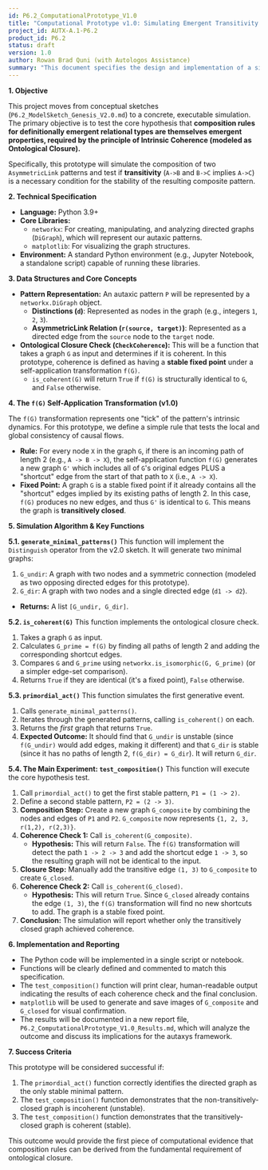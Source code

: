 ```yaml
---
id: P6.2_ComputationalPrototype_V1.0
title: "Computational Prototype v1.0: Simulating Emergent Transitivity from Ontological Closure"
project_id: AUTX-A.1-P6.2
product_id: P6.2
status: draft
version: 1.0
author: Rowan Brad Quni (with Autologos Assistance)
summary: "This document specifies the design and implementation of a simple computational prototype to test the hypothesis that relational composition rules (specifically transitivity) emerge as a necessary condition for Ontological Closure. Using Python and NetworkX, the simulation will model the `primordialAct`, the composition of two `AsymmetricLink` patterns, and check for self-referential stability (stable fixed points) to validate that only the transitively closed configuration achieves coherence."
---
```

**1. Objective**

This project moves from conceptual sketches (`P6.2_ModelSketch_Genesis_V2.0.md`) to a concrete, executable simulation. The primary objective is to test the core hypothesis that **composition rules for definitionally emergent relational types are themselves emergent properties, required by the principle of Intrinsic Coherence (modeled as Ontological Closure).**

Specifically, this prototype will simulate the composition of two `AsymmetricLink` patterns and test if **transitivity** (`A->B` and `B->C` implies `A->C`) is a necessary condition for the stability of the resulting composite pattern.

**2. Technical Specification**

*   **Language:** Python 3.9+
*   **Core Libraries:**
    *   `networkx`: For creating, manipulating, and analyzing directed graphs (`DiGraph`), which will represent our autaxic patterns.
    *   `matplotlib`: For visualizing the graph structures.
*   **Environment:** A standard Python environment (e.g., Jupyter Notebook, a standalone script) capable of running these libraries.

**3. Data Structures and Core Concepts**

*   **Pattern Representation:** An autaxic pattern `P` will be represented by a `networkx.DiGraph` object.
    *   **Distinctions (`d`)**: Represented as nodes in the graph (e.g., integers `1`, `2`, `3`).
    *   **AsymmetricLink Relation (`r(source, target)`)**: Represented as a directed edge from the `source` node to the `target` node.
*   **Ontological Closure Check (`CheckCoherence`):** This will be a function that takes a graph `G` as input and determines if it is coherent. In this prototype, coherence is defined as having a **stable fixed point** under a self-application transformation `f(G)`.
    *   `is_coherent(G)` will return `True` if `f(G)` is structurally identical to `G`, and `False` otherwise.

**4. The `f(G)` Self-Application Transformation (v1.0)**

The `f(G)` transformation represents one "tick" of the pattern's intrinsic dynamics. For this prototype, we define a simple rule that tests the local and global consistency of causal flows.

*   **Rule:** For every node `X` in the graph `G`, if there is an incoming path of length 2 (e.g., `A -> B -> X`), the self-application function `f(G)` generates a new graph `G'` which includes all of `G`'s original edges PLUS a "shortcut" edge from the start of that path to `X` (i.e., `A -> X`).
*   **Fixed Point:** A graph `G` is a stable fixed point if it already contains all the "shortcut" edges implied by its existing paths of length 2. In this case, `f(G)` produces no new edges, and thus `G'` is identical to `G`. This means the graph is **transitively closed**.

**5. Simulation Algorithm & Key Functions**

**5.1. `generate_minimal_patterns()`**
This function will implement the `Distinguish` operator from the v2.0 sketch. It will generate two minimal graphs:
1.  `G_undir`: A graph with two nodes and a symmetric connection (modeled as two opposing directed edges for this prototype).
2.  `G_dir`: A graph with two nodes and a single directed edge (`d1 -> d2`).
*   **Returns:** A list `[G_undir, G_dir]`.

**5.2. `is_coherent(G)`**
This function implements the ontological closure check.
1.  Takes a graph `G` as input.
2.  Calculates `G_prime = f(G)` by finding all paths of length 2 and adding the corresponding shortcut edges.
3.  Compares `G` and `G_prime` using `networkx.is_isomorphic(G, G_prime)` (or a simpler edge-set comparison).
4.  Returns `True` if they are identical (it's a fixed point), `False` otherwise.

**5.3. `primordial_act()`**
This function simulates the first generative event.
1.  Calls `generate_minimal_patterns()`.
2.  Iterates through the generated patterns, calling `is_coherent()` on each.
3.  Returns the *first* graph that returns `True`.
4.  **Expected Outcome:** It should find that `G_undir` is unstable (since `f(G_undir)` would add edges, making it different) and that `G_dir` is stable (since it has no paths of length 2, `f(G_dir) = G_dir`). It will return `G_dir`.

**5.4. The Main Experiment: `test_composition()`**
This function will execute the core hypothesis test.
1.  Call `primordial_act()` to get the first stable pattern, `P1 = (1 -> 2)`.
2.  Define a second stable pattern, `P2 = (2 -> 3)`.
3.  **Composition Step:** Create a new graph `G_composite` by combining the nodes and edges of `P1` and `P2`. `G_composite` now represents `{1, 2, 3, r(1,2), r(2,3)}`.
4.  **Coherence Check 1:** Call `is_coherent(G_composite)`.
    *   **Hypothesis:** This will return `False`. The `f(G)` transformation will detect the path `1 -> 2 -> 3` and add the shortcut edge `1 -> 3`, so the resulting graph will not be identical to the input.
5.  **Closure Step:** Manually add the transitive edge `(1, 3)` to `G_composite` to create `G_closed`.
6.  **Coherence Check 2:** Call `is_coherent(G_closed)`.
    *   **Hypothesis:** This will return `True`. Since `G_closed` already contains the edge `(1, 3)`, the `f(G)` transformation will find no new shortcuts to add. The graph is a stable fixed point.
7.  **Conclusion:** The simulation will report whether only the transitively closed graph achieved coherence.

**6. Implementation and Reporting**

*   The Python code will be implemented in a single script or notebook.
*   Functions will be clearly defined and commented to match this specification.
*   The `test_composition()` function will print clear, human-readable output indicating the results of each coherence check and the final conclusion.
*   `matplotlib` will be used to generate and save images of `G_composite` and `G_closed` for visual confirmation.
*   The results will be documented in a new report file, `P6.2_ComputationalPrototype_V1.0_Results.md`, which will analyze the outcome and discuss its implications for the autaxys framework.

**7. Success Criteria**

This prototype will be considered successful if:
1.  The `primordial_act()` function correctly identifies the directed graph as the only stable minimal pattern.
2.  The `test_composition()` function demonstrates that the non-transitively-closed graph is incoherent (unstable).
3.  The `test_composition()` function demonstrates that the transitively-closed graph is coherent (stable).

This outcome would provide the first piece of computational evidence that composition rules can be derived from the fundamental requirement of ontological closure.
